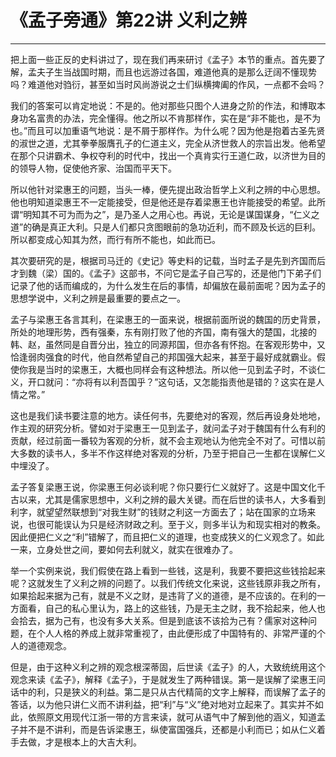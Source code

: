 # 《孟子旁通》第22讲 义利之辨

------

把上面一些正反的史料讲过了，现在我们再来研讨《孟子》本节的重点。首先要了解，孟夫子生当战国时期，而且也远游过各国，难道他真的是那么迂阔不懂现势吗？难道他对驺衍，甚至如当时风尚游说之士们纵横捭阖的作风，一点都不会吗？

我们的答案可以肯定地说：不是的。他对那些只图个人进身之阶的作法，和博取本身功名富贵的办法，完全懂得。他之所以不肯那样作，实在是“非不能也，是不为也。”而且可以加重语气地说：是不屑于那样作。为什么呢？因为他是抱着古圣先贤的淑世之道，尤其拳拳服膺孔子的仁道主义，完全从济世救人的宗旨出发。他希望在那个只讲霸术、争权夺利的时代中，找出一个真肯实行王道仁政，以济世为目的的领导人物，促使他齐家、治国而平天下。

所以他针对梁惠王的问题，当头一棒，便先提出政治哲学上义利之辨的中心思想。他也明知道梁惠王不一定能接受，但是他还是存着梁惠王也许能接受的希望。此所谓“明知其不可为而为之”，是乃圣人之用心也。再说，无论是谋国谋身，“仁义之道”的确是真正大利。只是人们都只贪图眼前的急功近利，而不顾及长远的巨利。所以都变成心知其为然，而行有所不能也，如此而已。

其次要研究的是，根据司马迁的《史记》等史料的记载，当时孟子是先到齐国而后才到魏（梁）国的。《孟子》这部书，不问它是孟子自己写的，还是他门下弟子们记录了他的话而编成的，为什么发生在后的事情，却偏放在最前面呢？因为孟子的思想学说中，义利之辨是最重要的要点之一。

孟子与梁惠王各言其利，在梁惠王的一面来说，根据前面所说的魏国的历史背景，所处的地理形势，西有强秦，东有刚打败了他的齐国，南有强大的楚国，北接的韩、赵，虽然同是自晋分出，独立的同源邦国，但亦各有怀抱。在客观形势中，又恰逢弱肉强食的时代，他自然希望自己的邦国强大起来，甚至于最好成就霸业。假使你我是当时的梁惠王，大概也同样会有这种想法。所以他一见到孟子时，不谈仁义，开口就问：“亦将有以利吾国乎？”这句话，又怎能指责他是错的？这实在是人情之常。”

这也是我们读书要注意的地方。读任何书，先要绝对的客观，然后再设身处地地，作主观的研究分析。譬如对于梁惠王一见到孟子，就问孟子对于魏国有什么有利的贡献，经过前面一番较为客观的分析，就不会主观地认为他完全不对了。可惜以前大多数的读书人，多半不作这样绝对客观的分析，乃至于把自己一生都在误解仁义中埋没了。

孟子答复梁惠王说，你梁惠王何必谈利呢？你只要行仁义就好了。这是中国文化千古以来，尤其是儒家思想中，义利之辨的最大关键。而在后世的读书人，大多看到利字，就望望然联想到“对我生财”的钱财之利这一方面去了；站在国家的立场来说，也很可能误认为只是经济财政之利。至于义，则多半认为和现实相对的教条。因此便把仁义之“利”错解了，而且把仁义的道理，也变成狭义的仁义观念了。如此一来，立身处世之间，要如何去利就义，就实在很难办了。

举一个实例来说，我们假使在路上看到一些钱，这是利，我要不要把这些钱拾起来呢？这就发生了义利之辨的问题了。以我们传统文化来说，这些钱原非我之所有，如果拾起来据为己有，就是不义之财，是违背了义的道德，是不应该的。在利的一方面看，自己的私心里认为，路上的这些钱，乃是无主之财，我不拾起来，他人也会拾去，据为己有，也没有多大关系。但是到底该不该拾为己有？儒家对这种问题，在个人人格的养成上就非常重视了，由此便形成了中国特有的、非常严谨的个人的道德观念。

但是，由于这种义利之辨的观念根深蒂固，后世读《孟子》的人，大致统统用这个观念来读《孟子》，解释《孟子》，于是就发生了两种错误。第一是误解了梁惠王问话中的利，只是狭义的利益。第二是只从古代精简的文字上解释，而误解了孟子的答话，以为他只讲仁义而不讲利益，把“利”与“义”绝对地对立起来了。其实并不如此，依照原文用现代江浙一带的方言来读，就可从语气中了解到他的涵义，知道孟子并不是不讲利，而是告诉梁惠王，纵使富国强兵，还都是小利而已；如从仁义着手去做，才是根本上的大吉大利。

